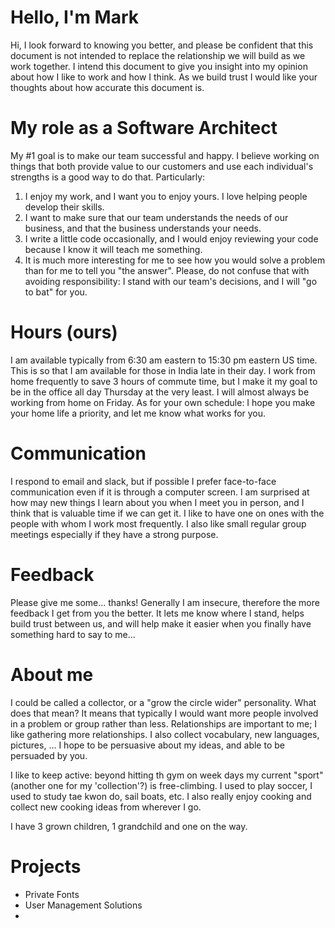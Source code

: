 # Hello, I'm Mark
Hi, I look forward to knowing you better, and please be confident that this document is not intended to replace the relationship we will build as we work together. I intend this document to give you insight into my opinion about how I like to work and how I think.  As we build trust I would like your thoughts about how accurate this document is.

# My role as a Software Architect
My #1 goal is to make our team successful and happy. I believe working on things that both provide value to our customers and use each individual's strengths is a good way to do that.  Particularly:
1. I enjoy my work, and I want you to enjoy yours.  I love helping people develop their skills.
1. I want to make sure that our team understands the needs of our business, and that the business understands your needs.
1. I write a little code occasionally, and I would enjoy reviewing your code because I know it will teach me something.
1. It is much more interesting for me to see how you would solve a problem than for me to tell you "the answer".  Please, do not confuse that with avoiding responsibility: I stand with our team's decisions, and I will "go to bat" for you.

# Hours (ours)
I am available typically from 6:30 am eastern to 15:30 pm eastern US time.  This is so that I am available for those in India late in their day.  I work from home frequently to save 3 hours of commute time, but I make it my goal to be in the office all day Thursday at the very least.  I will almost always be working from home on Friday.  As for your own schedule: I hope you make your home life a priority, and let me know what works for you.

# Communication
I respond to email and slack, but if possible I prefer face-to-face communication even if it is through a computer screen.  I am surprised at how may new things I learn about you when I meet you in person, and I think that is valuable time if we can get it.  I like to have one on ones with the people with whom I work most frequently.  I also like small regular group meetings especially if they have a strong purpose.

# Feedback
Please give me some... thanks!  Generally I am insecure, therefore the more feedback I get from you the better.  It lets me know where I stand, helps build trust between us, and will help make it easier when you finally have something hard to say to me...

# About me
I could be called a collector, or a "grow the circle wider" personality.  What does that mean?  It means that typically I would want more people involved in a problem or group rather than less.  Relationships are important to me; I like gathering more relationships.  I also collect vocabulary, new languages, pictures, ...
I hope to be persuasive about my ideas, and able to be persuaded by you.

I like to keep active: beyond hitting th gym on week days my current "sport" (another one for my 'collection'?) is free-climbing.  I used to play soccer, I used to study tae kwon do, sail boats, etc.  I also really enjoy cooking and collect new cooking ideas from wherever I go.

I have 3 grown children, 1 grandchild and one on the way.

# Projects
- Private Fonts
- User Management Solutions
- 

